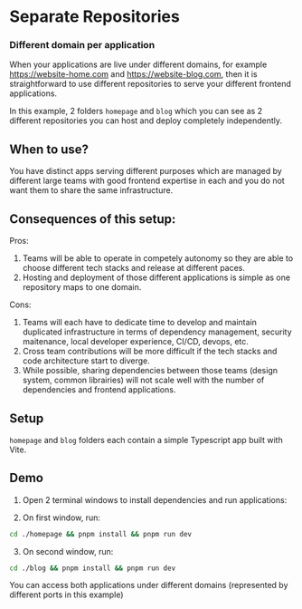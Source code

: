 # Separate Repositories

### Different domain per application

When your applications are live under different domains, for example https://website-home.com and https://website-blog.com, then it is straightforward to use different repositories to serve your different frontend applications.

In this example, 2 folders `homepage` and `blog` which you can see as 2 different repositories you can host and deploy completely independently.

## When to use?

You have distinct apps serving different purposes which are managed by different large teams with good frontend expertise in each and you do not want them to share the same infrastructure.

## Consequences of this setup:

Pros:

1. Teams will be able to operate in competely autonomy so they are able to choose different tech stacks and release at different paces.
1. Hosting and deployment of those different applications is simple as one repository maps to one domain.

Cons:

1. Teams will each have to dedicate time to develop and maintain duplicated infrastructure in terms of dependency management, security maitenance, local developer experience, CI/CD, devops, etc.
1. Cross team contributions will be more difficult if the tech stacks and code architecture start to diverge.
1. While possible, sharing dependencies between those teams (design system, common librairies) will not scale well with the number of dependencies and frontend applications.

## Setup

`homepage` and `blog` folders each contain a simple Typescript app built with Vite.

## Demo

1. Open 2 terminal windows to install dependencies and run applications:

2. On first window, run:

```bash
cd ./homepage && pnpm install && pnpm run dev
```

3. On second window, run:

```bash
cd ./blog && pnpm install && pnpm run dev
```

You can access both applications under different domains (represented by different ports in this example)
